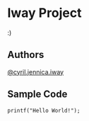 # Iway Project

:)

## Authors
[@cyril.jennica.iway](https://github.com/Saynicaaa)

## Sample Code
`printf("Hello World!");`
